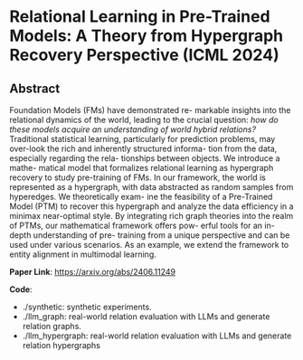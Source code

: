 # Relational Learning in Pre-Trained Models:  A Theory from Hypergraph Recovery Perspective (ICML 2024)



## Abstract

Foundation Models (FMs) have demonstrated re- markable insights into the relational dynamics of the world, leading to the crucial question: *how do these models acquire an understanding of world hybrid relations?* Traditional statistical learning, particularly for prediction problems, may over-look the rich and inherently structured informa- tion from the data, especially regarding the rela- tionships between objects. We introduce a mathe- matical model that formalizes relational learning as hypergraph recovery to study pre-training of FMs. In our framework, the world is represented as a hypergraph, with data abstracted as random samples from hyperedges. We theoretically exam- ine the feasibility of a Pre-Trained Model (PTM) to recover this hypergraph and analyze the data efficiency in a minimax near-optimal style. By integrating rich graph theories into the realm of PTMs, our mathematical framework offers pow- erful tools for an in-depth understanding of pre- training from a unique perspective and can be used under various scenarios. As an example, we extend the framework to entity alignment in multimodal learning.



**Paper Link**: https://arxiv.org/abs/2406.11249

**Code**:

- ./synthetic: synthetic experiments.
- ./llm_graph: real-world relation evaluation with LLMs and generate relation graphs.
- ./llm_hypergraph: real-world relation evaluation with LLMs and generate relation hypergraphs

